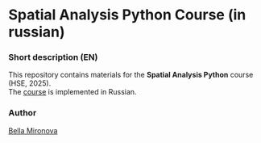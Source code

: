 # Spatial Analysis Python Course (in russian)

### Short description (EN)

This repository contains materials for the **Spatial Analysis Python** course (HSE, 2025).  
The [course](https://bella-mir.github.io/spatialPython_hse25/intro.html) is implemented in Russian.

### Author

[Bella Mironova](https://www.hse.ru/en/staff/bmironova/)


